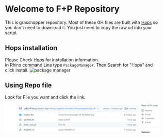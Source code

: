 # Welcome to F+P Repository
This is grasshopper repository. Most of these GH files are built with [Hops](https://developer.rhino3d.com/guides/compute/hops-component/) so you don't need to download it. You just need to copy the raw url into your script.

Hops installation
-----------------
Please Check [Hops](https://developer.rhino3d.com/guides/compute/hops-component/) for installation information.
<br>
In Rhino command Line type `PackageManager`. Then Search for "Hops" and click install.
![package manager](https://developer.rhino3d.com/images/gh-hops-package-manager.png)

Using Repo file
---------------
Look for File you want and click the link.

![Link](https://github.com/JackD-FP/GrasshopperScripts_FP/blob/main/readme%20files/Screenshot%202022-02-04%20094237.png?raw=true)
